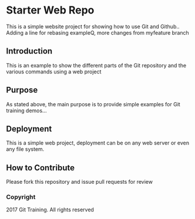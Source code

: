 # Starter Web Repo

This is a simple website project for showing how to use Git and Github.. Adding a line for rebasing exampleQ, more changes from myfeature branch

## Introduction

This is an example to show the different parts of the Git repository and the various commands using a web project

## Purpose

As stated above, the main purpose is to provide simple examples for Git training demos...

## Deployment

This is a simple web project, deployment can be on any web server or even any file system.

## How to Contribute

Please fork this repository and issue pull requests for review

### Copyright

2017 Git Training. All rights reserved
